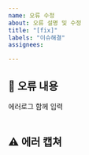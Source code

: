 ```yaml
---
name: 오류 수정
about: 오류 설명 및 수정
title: "[fix]"
labels: "이슈해결"
assignees: 

---
```


## 🤔 오류 내용
에러로그 함께 입력  
<br>


## ⚠ 에러 캡쳐 

<br>